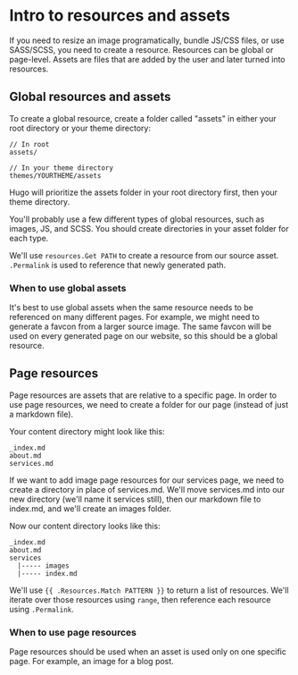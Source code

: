 # Intro to resources and assets
If you need to resize an image programatically, bundle JS/CSS files, or use SASS/SCSS, you need to create a resource. Resources can be global or page-level. Assets are files that are added by the user and later turned into resources. 

## Global resources and assets
To create a global resource, create a folder called "assets" in either your root directory or your theme directory:

```
// In root
assets/

// In your theme directory
themes/YOURTHEME/assets
```

Hugo will prioritize the assets folder in your root directory first, then your theme directory.

You'll probably use a few different types of global resources, such as images, JS, and SCSS. You should create directories in your asset folder for each type.

We'll use `resources.Get PATH` to create a resource from our source asset.
`.Permalink` is used to reference that newly generated path.

### When to use global assets
It's best to use global assets when the same resource needs to be referenced on many different pages. For example, we might need to generate a favcon from a larger source image. The same favcon will be used on every generated page on our website, so this should be a global resource.

## Page resources
Page resources are assets that are relative to a specific page. In order to use page resources, we need to create a folder for our page (instead of just a markdown file).

Your content directory might look like this:
```
_index.md
about.md
services.md
```

If we want to add image page resources for our services page, we need to create a directory in place of services.md. We'll move services.md into our new directory (we'll name it services still), then our markdown file to index.md, and we'll create an images folder.

Now our content directory looks like this:
```
_index.md
about.md
services
  |----- images
  |----- index.md
```

We'll use `{{ .Resources.Match PATTERN }}` to return a list of resources. We'll iterate over those resources using `range`, then reference each resource using `.Permalink`. 

### When to use page resources
Page resources should be used when an asset is used only on one specific page. For example, an image for a blog post.